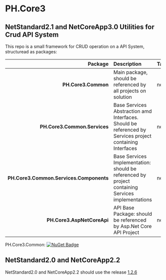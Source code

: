 # PH.Core3

## NetStandard2.1 and NetCoreApp3.0 Utilities for Crud API System

This repo is a small framework for CRUD operation on a API System, structuread as packages:

| Package | Description | TargetFramework|
|----:|:----|:----|
| **PH.Core3.Common** | Main package, should be referenced by all projects on solution | netstandard2.1 |
| **PH.Core3.Common.Services** | Base Services Abstraction amd Interfaces. Should be referenced by Services project containing Interfaces | netstandard2.1 |
| **PH.Core3.Common.Services.Components** | Base Services Implementation: should be referenced by project containing Services implementations | netstandard2.1 | 
| **PH.Core3.AspNetCoreApi** | API Base Package: should be referenced by Asp.Net Core API Project | netcoreapp3.0 |


PH.Core3.Common:  [![NuGet Badge](https://buildstats.info/nuget/PH.Core3.Common)](https://www.nuget.org/packages/PH.Core3.Common/)

## NetStandard2.0 and NetCoreApp2.2

NetStandard2.0 and NetCoreApp2.2 should use the release [1.2.6](https://github.com/paonath/PH.Core3/releases/tag/v1.2.6)

